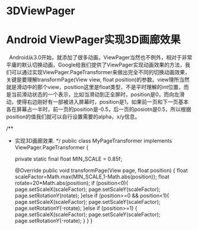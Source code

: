 # 3DViewPager
# Android ViewPager实现3D画廊效果
 
Android从3.0开始，就添加了很多动画，ViewPager当然也不例外，相对于非常平庸的默认切换动画，Google给我们提供了ViewPager实现动画效果的方法，我们可以通过实现ViewPager.PageTransformer来做出完全不同的切换动画效果，关键是要理解transformPage(View view, float position)的参数。view理所当然就是滑动中的那个view，position这里是float类型，不是平时理解的int位置，而是当前滑动状态的一个表示，比如当滑动到正全屏时，position是0，而向左滑动，使得右边刚好有一部被进入屏幕时，position是1，如果前一页和下一页基本各在屏幕占一半时，前一页的position是-0.5，后一页的posiotn是0.5，所以根据position的值我们就可以自行设置需要的alpha，x/y信息。

/**
 * 实现3D画廊效果.
 */
public class MyPageTransformer implements ViewPager.PageTransformer {

    private static final float MIN_SCALE = 0.85f;

    @Override
    public void transformPage(View page, float position) {
        float scaleFactor=Math.max(MIN_SCALE,1-Math.abs(position));
        float rotate=20*Math.abs(position);
        if (position<0){
            page.setScaleX(scaleFactor);
            page.setScaleY(scaleFactor);
            page.setRotationY(rotate);
        }else if (position>=0 && position<1){
            page.setScaleX(scaleFactor);
            page.setScaleY(scaleFactor);
            page.setRotationY(-rotate);
        }else if (position>=1) {
            page.setScaleX(scaleFactor);
            page.setScaleY(scaleFactor);
            page.setRotationY(-rotate);
        }
    }
}
